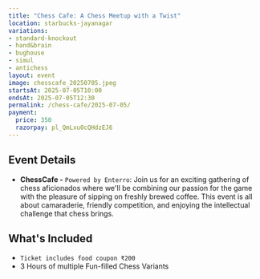 ```yaml
---
title: "Chess Cafe: A Chess Meetup with a Twist"
location: starbucks-jayanagar
variations:
- standard-knockout
- hand&brain
- bughouse
- simul
- antichess
layout: event
image: chesscafe_20250705.jpeg
startsAt: 2025-07-05T10:00
endsAt: 2025-07-05T12:30
permalink: /chess-cafe/2025-07-05/
payment:
  price: 350
  razorpay: pl_QmLxu0cQHdzEJ6
---
```


## Event Details
- **ChessCafe -** `Powered by Enterro`:
Join us for an exciting gathering of chess aficionados where we'll be
combining our passion for the game with the pleasure of sipping on freshly
brewed coffee. This event is all about camaraderie, friendly competition, and
enjoying the intellectual challenge that chess brings.

## What's Included

- `Ticket includes food coupon ₹200`
- 3 Hours of multiple Fun-filled Chess Variants
